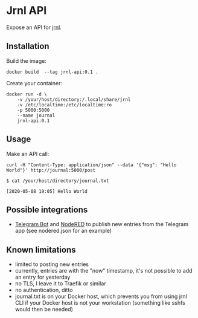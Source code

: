 # Jrnl API

Expose an API for [jrnl](https://jrnl.sh/).

## Installation

Build the image:

```
docker build  --tag jrnl-api:0.1 .
```

Create your container:

```
docker run -d \
    -v /your/host/directory:/.local/share/jrnl 
    -v /etc/localtime:/etc/localtime:ro
    -p 5000:5000 
    --name journal
    jrnl-api:0.1
```

## Usage

Make an API call:

```
curl -H "Content-Type: application/json" --data '{"msg": "Hello World"}' http://journal:5000/post
```

```
$ cat /your/host/directory/journal.txt

[2020-05-08 19:05] Hello World
```

## Possible integrations

- [Telegram Bot](https://core.telegram.org/bots) and [NodeRED](https://nodered.org/) to publish new entries from the Telegram app (see nodered.json for an example)

## Known limitations

- limited to posting new entries
- currently, entries are with the "now" timestamp, it's not possible to add an entry for yesterday
- no TLS, I leave it to Traefik or similar
- no authentication, ditto
- journal.txt is on your Docker host, which prevents you from using jrnl CLI if your Docker host is not your workstation (something like sshfs would then be needed)
